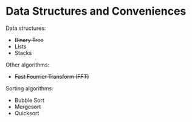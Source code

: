 # Data Structures and Conveniences

Data structures:

* ~~Binary Tree~~
* Lists
* Stacks

Other algorithms:

* ~~Fast Fourrier Transform (FFT)~~

Sorting algorithms:

* Bubble Sort
* ~~Mergesort~~
* Quicksort
